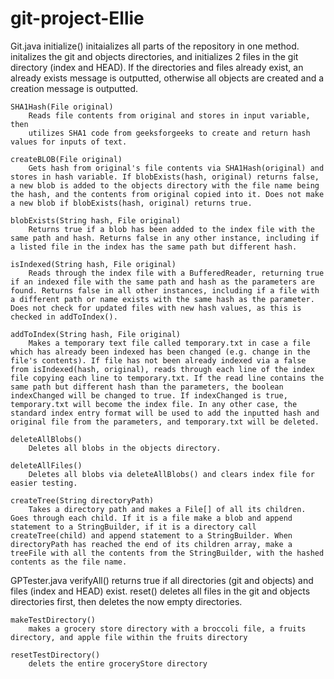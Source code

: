 # git-project-Ellie
Git.java
    initialize()
        initaializes all parts of the repository in one method.
        initalizes the git and objects directories, and initializes 2 files in the git directory (index and HEAD).
        If the directories and files already exist, an already exists message is outputted, otherwise all objects are created and a creation message is outputted. 

    SHA1Hash(File original)
        Reads file contents from original and stores in input variable, then
        utilizes SHA1 code from geeksforgeeks to create and return hash values for inputs of text.

    createBLOB(File original)
        Gets hash from original's file contents via SHA1Hash(original) and stores in hash variable. If blobExists(hash, original) returns false, a new blob is added to the objects directory with the file name being the hash, and the contents from original copied into it. Does not make a new blob if blobExists(hash, original) returns true.

    blobExists(String hash, File original)
        Returns true if a blob has been added to the index file with the same path and hash. Returns false in any other instance, including if a listed file in the index has the same path but different hash. 

    isIndexed(String hash, File original)
        Reads through the index file with a BufferedReader, returning true if an indexed file with the same path and hash as the parameters are found. Returns false in all other instances, including if a file with a different path or name exists with the same hash as the parameter. Does not check for updated files with new hash values, as this is checked in addToIndex().

    addToIndex(String hash, File original)
        Makes a temporary text file called temporary.txt in case a file which has already been indexed has been changed (e.g. change in the file's contents). If file has not been already indexed via a false from isIndexed(hash, original), reads through each line of the index file copying each line to temporary.txt. If the read line contains the same path but different hash than the parameters, the boolean indexChanged will be changed to true. If indexChanged is true, temporary.txt will become the index file. In any other case, the standard index entry format will be used to add the inputted hash and original file from the parameters, and temporary.txt will be deleted.

    deleteAllBlobs()
        Deletes all blobs in the objects directory.
    
    deleteAllFiles()
        Deletes all blobs via deleteAllBlobs() and clears index file for easier testing.

    createTree(String directoryPath)
        Takes a directory path and makes a File[] of all its children. Goes through each child. If it is a file make a blob and append statement to a StringBuilder, if it is a directory call createTree(child) and append statement to a StringBuilder. When directoryPath has reached the end of its children array, make a treeFile with all the contents from the StringBuilder, with the hashed contents as the file name.

GPTester.java
    verifyAll()
        returns true if all directories (git and objects) and files (index and HEAD) exist.
    reset()
        deletes all files in the git and objects directories first, then deletes the now empty directories.
    
    makeTestDirectory()
        makes a grocery store directory with a broccoli file, a fruits directory, and apple file within the fruits directory

    resetTestDirectory()
        delets the entire groceryStore directory